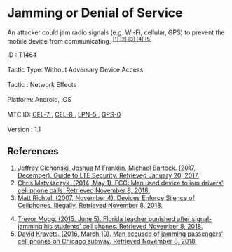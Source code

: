 <div class="container-fluid">
 <h1>
  Jamming or Denial of Service
 </h1>
 <div class="row">
  <div class="col-md-8 description-body">
   <p>
    An attacker could jam radio signals (e.g. Wi-Fi, cellular, GPS) to prevent the mobile device from communicating.
    <span class="scite-citeref-number" data-reference="NIST-SP800187" id="scite-ref-1-a">
     <sup>
      <a aria-describedby="qtip-0" data-hasqtip="0" href="http://csrc.nist.gov/publications/drafts/800-187/sp800_187_draft.pdf" target="_blank">
       [1]
      </a>
     </sup>
    </span>
    <span class="scite-citeref-number" data-reference="CNET-Celljammer" id="scite-ref-2-a">
     <sup>
      <a aria-describedby="qtip-1" data-hasqtip="1" href="https://www.cnet.com/news/man-put-cell-phone-jammer-in-car-to-stop-driver-calls-fcc-says/" target="_blank">
       [2]
      </a>
     </sup>
    </span>
    <span class="scite-citeref-number" data-reference="NYTimes-Celljam" id="scite-ref-3-a">
     <sup>
      <a aria-describedby="qtip-2" data-hasqtip="2" href="https://www.nytimes.com/2007/11/04/technology/04jammer.html" target="_blank">
       [3]
      </a>
     </sup>
    </span>
    <span class="scite-citeref-number" data-reference="Digitaltrends-Celljam" id="scite-ref-4-a">
     <sup>
      <a aria-describedby="qtip-3" data-hasqtip="3" href="https://www.digitaltrends.com/mobile/florida-teacher-punished-after-signal-jamming-his-students-cell-phones/" target="_blank">
       [4]
      </a>
     </sup>
    </span>
    <span class="scite-citeref-number" data-reference="Arstechnica-Celljam" id="scite-ref-5-a">
     <sup>
      <a aria-describedby="qtip-4" data-hasqtip="4" href="https://arstechnica.com/tech-policy/2016/03/man-accused-of-jamming-passengers-cell-phones-on-chicago-subway/" target="_blank">
       [5]
      </a>
     </sup>
    </span>
   </p>
  </div>
  <div class="col-md-4">
   <div class="card">
    <div class="card-body">
     <div class="card-data">
      <span class="h5 card-title">
       ID
      </span>
      : T1464
      <br/>
      <br/>
     </div>
     <div class="card-data">
      <span class="h5 card-title">
       Tactic Type:
      </span>
      Without Adversary Device Access
      <br/>
      <br/>
     </div>
     <div class="card-data">
      <span class="h5 card-title">
       Tactic
      </span>
      : Network Effects
      <br/>
      <br/>
     </div>
     <div class="card-data">
      <span class="h5 card-title">
       Platform:
      </span>
      Android, iOS
      <br/>
      <br/>
     </div>
     <div class="card-data">
      <span class="h5 card-title">
      </span>
     </div>
     <div class="card-data">
      <span class="h5 card-title">
      </span>
     </div>
     <div class="card-data">
      <span class="h5 card-title">
      </span>
     </div>
     <div class="card-data">
      <span class="h5 card-title">
      </span>
     </div>
     <div class="card-data">
      <span class="h5 card-title">
      </span>
     </div>
     <div class="card-data">
      <span class="h5 card-title">
      </span>
     </div>
     <div class="card-data">
      <span class="h5 card-title">
      </span>
     </div>
     <div class="card-data">
      <span class="h5 card-title">
      </span>
     </div>
     <div class="card-data">
      <span class="h5 card-title">
      </span>
     </div>
     <div class="card-data">
      <span class="h5 card-title">
       MTC ID:
      </span>
      <a href="https://pages.nist.gov/mobile-threat-catalogue/cellular-threats/CEL-7.html" target="_blank">
       CEL-7
      </a>
      ,
      <a href="https://pages.nist.gov/mobile-threat-catalogue/cellular-threats/CEL-8.html" target="_blank">
       CEL-8
      </a>
      ,
      <a href="https://pages.nist.gov/mobile-threat-catalogue/lan-pan-threats/LPN-5.html" target="_blank">
       LPN-5
      </a>
      ,
      <a href="https://pages.nist.gov/mobile-threat-catalogue/gps-threats/GPS-0.html" target="_blank">
       GPS-0
      </a>
      <br/>
      <br/>
     </div>
     <div class="card-data">
      <span class="h5 card-title">
      </span>
     </div>
     <div class="card-data">
      <span class="h5 card-title">
       Version
      </span>
      : 1.1
     </div>
    </div>
   </div>
  </div>
 </div>
 <h2 class="pt-3" id="references">
  References
 </h2>
 <div class="row">
  <div class="col">
   <ol>
    <li>
     <span class="scite-citation" id="scite-1">
      <span class="scite-citation-text">
       <a class="external text" href="http://csrc.nist.gov/publications/drafts/800-187/sp800_187_draft.pdf" name="scite-1" rel="nofollow" target="_blank">
        Jeffrey Cichonski, Joshua M Franklin, Michael Bartock. (2017, December). Guide to LTE Security. Retrieved January 20, 2017.
       </a>
      </span>
     </span>
    </li>
    <li>
     <span class="scite-citation" id="scite-2">
      <span class="scite-citation-text">
       <a class="external text" href="https://www.cnet.com/news/man-put-cell-phone-jammer-in-car-to-stop-driver-calls-fcc-says/" name="scite-2" rel="nofollow" target="_blank">
        Chris Matyszczyk. (2014, May 1). FCC: Man used device to jam drivers' cell phone calls. Retrieved November 8, 2018.
       </a>
      </span>
     </span>
    </li>
    <li>
     <span class="scite-citation" id="scite-3">
      <span class="scite-citation-text">
       <a class="external text" href="https://www.nytimes.com/2007/11/04/technology/04jammer.html" name="scite-3" rel="nofollow" target="_blank">
        Matt Richtel. (2007, November 4). Devices Enforce Silence of Cellphones, Illegally. Retrieved November 8, 2018.
       </a>
      </span>
     </span>
    </li>
   </ol>
  </div>
  <div class="col">
   <ol start="4.5">
    <li>
     <span class="scite-citation" id="scite-4">
      <span class="scite-citation-text">
       <a class="external text" href="https://www.digitaltrends.com/mobile/florida-teacher-punished-after-signal-jamming-his-students-cell-phones/" name="scite-4" rel="nofollow" target="_blank">
        Trevor Mogg. (2015, June 5). Florida teacher punished after signal-jamming his students’ cell phones. Retrieved November 8, 2018.
       </a>
      </span>
     </span>
    </li>
    <li>
     <span class="scite-citation" id="scite-5">
      <span class="scite-citation-text">
       <a class="external text" href="https://arstechnica.com/tech-policy/2016/03/man-accused-of-jamming-passengers-cell-phones-on-chicago-subway/" name="scite-5" rel="nofollow" target="_blank">
        David Kravets. (2016, March 10). Man accused of jamming passengers’ cell phones on Chicago subway. Retrieved November 8, 2018.
       </a>
      </span>
     </span>
    </li>
   </ol>
  </div>
 </div>
</div>
